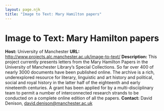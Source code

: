 ```yaml
---
layout: page.njk
title: "Image to Text: Mary Hamilton papers"
---
```

# Image to Text: Mary Hamilton papers



**Host:** University of Manchester
**URL:** <http://www.projects.alc.manchester.ac.uk/image-to-text/>
**Description:** 
This project currently presents letters from the Mary Hamilton Papers in the University
 of Manchester Library’s Special Collections. So far over 400 of nearly 3000 documents
 have been published online. The archive is a rich, underexplored resource for literary,
 linguistic and art history and political, social and royal history in the latter half
 of the eighteenth and early nineteenth centuries. A grant has been applied for by
 a multi-disciiplinary team to permit a number of interconnected research strands to
 be conducted on a complete online edition of all the papers.
**Contact:**
David Denison, [david.denison@manchester.ac.uk](mailto:david.denison@manchester.ac.uk)

